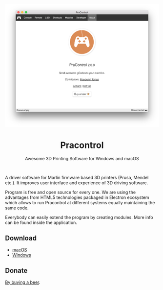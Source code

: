 <div align="center">

<img src="resources/screenshot.png" width="512"/>

# Pracontrol

Awesome 3D Printing Software for Windows and macOS

</div>

 

A driver software for Marlin firmware based 3D printers (Prusa, Mendel etc.). It improves user interface and experience of 3D driving software.

Program is free and open source for every one. We are using the advantages from HTML5 technologies packaged in Electron ecosystem which allows to run Pracontrol at different systems equally maintaining the same code.

Everybody can easily extend the program by creating modules. More info can be found inside the application.

## Download

- [macOS](https://github.com/pravdomil/pracontrol/releases/download/2.0.1/PraControl-darwin-x64.zip)
- [Windows](https://github.com/pravdomil/pracontrol/releases/download/2.0.1/PraControl-win32-x64.zip)

## Donate

[By buying a beer](https://www.paypal.com/cgi-bin/webscr?cmd=_s-xclick&hosted_button_id=BCL2X3AFQBAP2&item_name=Pracontrol%20beer).
